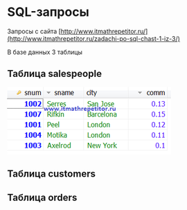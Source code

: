# SQL-запросы

Запросы с сайта [http://www.itmathrepetitor.ru/](http://www.itmathrepetitor.ru/zadachi-po-sql-chast-1-iz-3/)

В базе данных 3 таблицы

## Таблица salespeople
![](https://github.com/yuliachepel/Sql_queries/blob/main/assets/salespeople.png)

## Таблица customers

## Таблица orders
